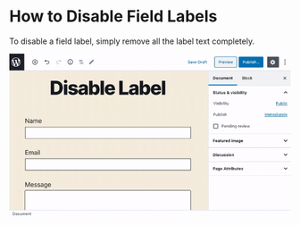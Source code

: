 # How to Disable Field Labels

To disable a field label, simply remove all the label text completely.

![](../.gitbook/assets/screen-recording-2020-07-07-at-02.22.53-pm.gif)

